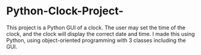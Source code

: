 # Python-Clock-Project-
This project is a Python GUI of a clock. The user may set the time of the clock, and the clock will display the correct date and time. I made this using Python, using object-oriented programming with 3 classes including the GUI. 
